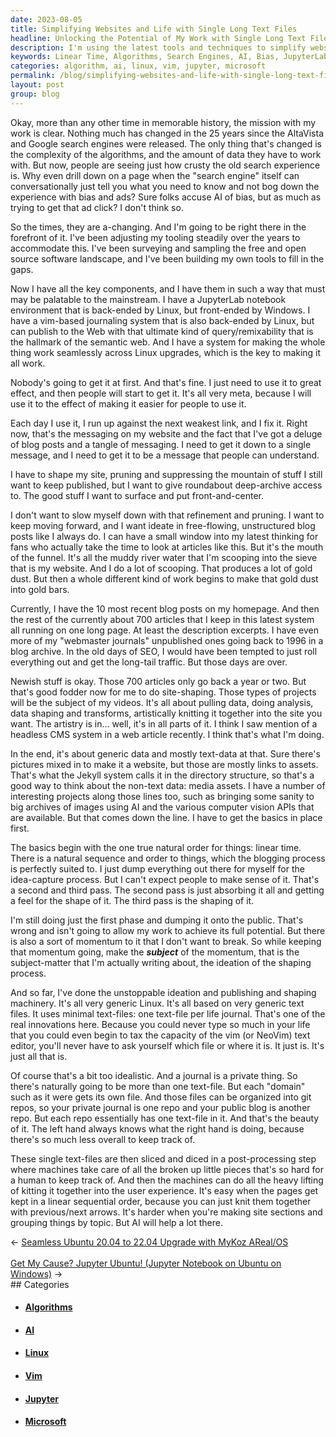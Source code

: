 ```yaml
---
date: 2023-08-05
title: Simplifying Websites and Life with Single Long Text Files
headline: Unlocking the Potential of My Work with Single Long Text Files
description: I'm using the latest tools and techniques to simplify websites and life, by using single long text files to capture my ideation and publishing process. I'm combining Linux, Windows, JupyterLab, vim, and AI to create a seamless user experience, while also using data shaping and transforms to create a website that is easy to navigate.
keywords: Linear Time, Algorithms, Search Engines, AI, Bias, JupyterLab, Linux, Windows, Vim, Semantic Web, Messaging, Website, Blog Posts, Query/Remixability, Site-Shaping, Data Shaping, Text-Data, Media Assets, Headless CMS, Computer Vision APIs, Idea-Capture, Ideation, Shaping Process, Git Repos, Post-Processing, User Experience, Previous/Next Arrows
categories: algorithm, ai, linux, vim, jupyter, microsoft
permalink: /blog/simplifying-websites-and-life-with-single-long-text-files/
layout: post
group: blog
---
```



Okay, more than any other time in memorable history, the mission with my work
is clear. Nothing much has changed in the 25 years since the AltaVista and
Google search engines were released. The only thing that's changed is the
complexity of the algorithms, and the amount of data they have to work with.
But now, people are seeing just how crusty the old search experience is. Why
even drill down on a page when the "search engine" itself can conversationally
just tell you what you need to know and not bog down the experience with bias
and ads? Sure folks accuse AI of bias, but as much as trying to get that ad
click? I don't think so.

So the times, they are a-changing. And I'm going to be right there in the
forefront of it. I've been adjusting my tooling steadily over the years to
accommodate this. I've been surveying and sampling the free and open source
software landscape, and I've been building my own tools to fill in the gaps.

Now I have all the key components, and I have them in such a way that must may
be palatable to the mainstream. I have a JupyterLab notebook environment that
is back-ended by Linux, but front-ended by Windows. I have a vim-based
journaling system that is also back-ended by Linux, but can publish to the Web
with that ultimate kind of query/remixability that is the hallmark of the
semantic web. And I have a system for making the whole thing work seamlessly
across Linux upgrades, which is the key to making it all work.

Nobody's going to get it at first. And that's fine. I just need to use it to
great effect, and then people will start to get it. It's all very meta, because
I will use it to the effect of making it easier for people to use it.

Each day I use it, I run up against the next weakest link, and I fix it. Right
now, that's the messaging on my website and the fact that I've got a deluge of
blog posts and a tangle of messaging. I need to get it down to a single
message, and I need to get it to be a message that people can understand.

I have to shape my site, pruning and suppressing the mountain of stuff I still
want to keep published, but I want to give roundabout deep-archive access to.
The good stuff I want to surface and put front-and-center.

I don't want to slow myself down with that refinement and pruning. I want to
keep moving forward, and I want ideate in free-flowing, unstructured blog posts
like I always do. I can have a small window into my latest thinking for fans
who actually take the time to look at articles like this. But it's the mouth of
the funnel. It's all the muddy river water that I'm scooping into the sieve
that is my website. And I do a lot of scooping. That produces a lot of gold
dust. But then a whole different kind of work begins to make that gold dust
into gold bars.

Currently, I have the 10 most recent blog posts on my homepage. And then the
rest of the currently about 700 articles that I keep in this latest system all
running on one long page. At least the description excerpts. I have even more
of my "webmaster journals" unpublished ones going back to 1996 in a blog
archive. In the old days of SEO, I would have been tempted to just roll
everything out and get the long-tail traffic. But those days are over.

Newish stuff is okay. Those 700 articles only go back a year or two. But that's
good fodder now for me to do site-shaping. Those types of projects will be the
subject of my videos. It's all about pulling data, doing analysis, data shaping
and transforms, artistically knitting it together into the site you want. The
artistry is in... well, it's in all parts of it. I think I saw mention of a
headless CMS system in a web article recently. I think that's what I'm doing.

In the end, it's about generic data and mostly text-data at that. Sure there's
pictures mixed in to make it a website, but those are mostly links to assets.
That's what the Jekyll system calls it in the directory structure, so that's a
good way to think about the non-text data: media assets. I have a number of
interesting projects along those lines too, such as bringing some sanity to big
archives of images using AI and the various computer vision APIs that are
available. But that comes down the line. I have to get the basics in place
first.

The basics begin with the one true natural order for things: linear time. There
is a natural sequence and order to things, which the blogging process is
perfectly suited to. I just dump everything out there for myself for the
idea-capture process. But I can't expect people to make sense of it. That's a 
second and third pass. The second pass is just absorbing it all and getting a
feel for the shape of it. The third pass is the shaping of it.

I'm still doing just the first phase and dumping it onto the public. That's
wrong and isn't going to allow my work to achieve its full potential. But there
is also a sort of momentum to it that I don't want to break. So while keeping
that momentum going, make the ***subject*** of the momentum, that is the
subject-matter that I'm actually writing about, the ideation of the shaping
process.

And so far, I've done the unstoppable ideation and publishing and shaping
machinery. It's all very generic Linux. It's all based on very generic text
files. It uses minimal text-files: one text-file per life journal. That's one
of the real innovations here. Because you could never type so much in your life
that you could even begin to tax the capacity of the vim (or NeoVim) text
editor, you'll never have to ask yourself which file or where it is. It just
is. It's just all that is.

Of course that's a bit too idealistic. And a journal is a private thing. So
there's naturally going to be more than one text-file. But each "domain" such
as it were gets its own file. And those files can be organized into git repos,
so your private journal is one repo and your public blog is another repo. But
each repo essentially has one text-file in it. And that's the beauty of it. The
left hand always knows what the right hand is doing, because there's so much
less overall to keep track of.

These single text-files are then sliced and diced in a post-processing step
where machines take care of all the broken up little pieces that's so hard for
a human to keep track of. And then the machines can do all the heavy lifting of
kitting it together into the user experience. It's easy when the pages get kept
in a linear sequential order, because you can just knit them together with
previous/next arrows. It's harder when you're making site sections and grouping
things by topic. But AI will help a lot there.









<div class="arrow-links"><div class="post-nav-prev"><span class="arrow">&larr;&nbsp;</span><a href="/blog/seamless-ubuntu-20-04-to-22-04-upgrade-with-mykoz-areal-os/">Seamless Ubuntu 20.04 to 22.04 Upgrade with MyKoz AReal/OS</a></div> &nbsp; <div class="post-nav-next"><a href="/blog/get-my-cause-jupyter-ubuntu-jupyter-notebook-on-ubuntu-on-windows/">Get My Cause? Jupyter Ubuntu! (Jupyter Notebook on Ubuntu on Windows)</a><span class="arrow">&nbsp;&rarr;</span></div></div>
## Categories

<ul>
<li><h4><a href='/algorithm/'>Algorithms</a></h4></li>
<li><h4><a href='/ai/'>AI</a></h4></li>
<li><h4><a href='/linux/'>Linux</a></h4></li>
<li><h4><a href='/vim/'>Vim</a></h4></li>
<li><h4><a href='/jupyter/'>Jupyter</a></h4></li>
<li><h4><a href='/microsoft/'>Microsoft</a></h4></li></ul>